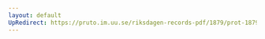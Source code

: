 ```yaml
---
layout: default
UpRedirect: https://pruto.im.uu.se/riksdagen-records-pdf/1879/prot-1879--ak--011/prot-1879--ak--011_004.pdf
---
```

